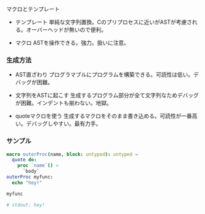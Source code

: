マクロとテンプレート

- テンプレート
単純な文字列置換。Cのプリプロセスに近いがASTが考慮される。オーバーヘッドが無いので便利。

- マクロ
ASTを操作できる。強力。扱いに注意。

### 生成方法

- AST直ざわり
プログラマブルにプログラムを構築できる。可読性は低い。デバッグが困難。

- 文字列をASTに起こす
生成するプログラム部分が全て文字列なためデバッグが困難。インデントも揃わない。地獄。

- quoteマクロを使う
生成するマクロをそのまま書き込める。可読性が一番高い。デバッグしやすい。最有力手。

### サンプル
```nim
macro outerProc(name, block: untyped): untyped =
  quote do:
    proc `name`() =
      `body`
outerProc myfunc:
  echo "hey!"

myfunc

# stdout: hey!
```